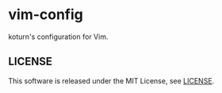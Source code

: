 vim-config
==========

koturn's configuration for Vim.


## LICENSE

This software is released under the MIT License, see [LICENSE](LICENSE).
